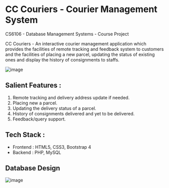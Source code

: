 # CC Couriers - Courier Management System 

CS6106 - Database Management Systems - Course Project

CC Couriers - An interactive courier management application which provides the facilities of remote tracking and feedback system to customers and the facilities of
placing a new parcel, updating the status of existing ones and display the history of consignments to staffs.

![image](https://user-images.githubusercontent.com/69707961/151554529-b7386a06-a859-4360-a1bd-ee1a3fa56c1e.png)

## Salient Features :

1. Remote tracking and delivery address update if needed.
2. Placing new a parcel.
3. Updating the delivery status of a parcel.
4. History of consignments delivered and yet to be delivered.
5. Feedback/query support.

## Tech Stack :

* Frontend : HTML5, CSS3, Bootstrap 4 
* Backend : PHP, MySQL

## Database Design

![image](https://user-images.githubusercontent.com/69707961/151554683-abf29c50-0443-44a2-a8eb-d66b13c6af3e.png)


